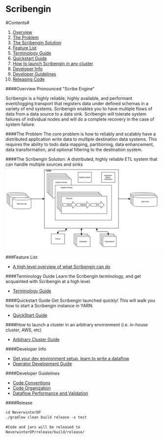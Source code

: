 
Scribengin
==========

#Contents#
1. [Overview](#overview)
2. [The Problem](#the-problem)
3. [The Scribengin Solution](#the-scribengin-solution)
4. [Feature List](#feature-list)
5. [Terminology Guide](#terminology-guide)
6. [Quickstart Guide](#quickstart-guide)
7. [How to launch Scribengin in any cluster](#how-to-launch-a-cluster-in-an-arbitrary-environment-ie-in-house-cluster-aws-etc)
5. [Developer Info](#developer-info)
6. [Developer Guidelines](#developer-guidelines)
6. [Releasing Code](#release)

####Overview
Pronounced "Scribe Engine" 

Scribengin is a highly reliable, highly available, and performant event/logging transport that registers data under defined schemas in a variety of end systems.  Scribengin enables you to have multiple flows of data from a data source to a data sink. Scribengin will tolerate system failures of individual nodes and will do a complete recovery in the case of system failure.


####The Problem
The core problem is how to reliably and scalably have a distributed application write data to multiple destination data systems.  This requires the ability to todo data mapping, partitioning, data enhancement, data transformation, and optional filtering to the destination system.

####The Scribengin Solution:
A distributed, highly reliable ETL system that can handle multiple sources and sinks
![Scribengin](docs/images/ScribeIntro.png "Scribengin")




###Feature List

- [A high level overview of what Scribengin can do](docs/features.md)

####Terminology Guide
Learn the Scribengin terminology, and get acquainted with Scribengin at a high level.

- [Terminology Guide](docs/terminology.md)

####Quickstart Guide
Get Scribengin launched quickly!  This will walk you how to start a Scribengin instance in YARN.

- [QuickStart Guide](docs/deployment/scribengin-cluster-setup-quickstart.md)


####How to launch a cluster in an arbitrary environment (i.e. in-house cluster, AWS, etc)

- [Arbitrary Cluster Guide](docs/deployment/arbitrary-cluster-guide.md)


####Developer Info
- [Get your dev environment setup, learn to write a dataflow](docs/dataflowDevelopment/dataflowDevTableOfContents.md)
- [Operator Development Guide](docs/dataflowDevelopment/operator-dev-guide.md)

####Developer Guidelines
- [Code Conventions](docs/devAndTestingGuidelines/code-convention-howto.md)
- [Code Organization](docs/devAndTestingGuidelines/code-organization-howto.md)
- [Dataflow Performance and Validation](docs/devAndTestingGuidelines/dataflow-performance-and-validation-howto.md)

####Release
```
cd NeverwinterDP
./gradlew clean build release -x test

#Code and jars will be released to NeverwinterDP/release/build/release/
```


  